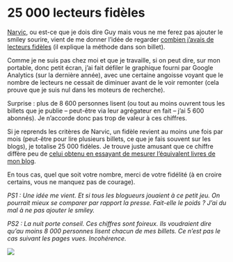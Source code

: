 # 25 000 lecteurs fidèles

[Narvic](http://novovision.fr), ou est-ce que je dois dire Guy mais vous ne me ferez pas ajouter le smiley sourire, vient de me donner l’idée de regarder [combien j’avais de lecteurs fidèles](http://novovision.fr/?Vie-de-ce-blog-bilan-de-sante-de-l) (il explique la méthode dans son billet).

Comme je ne suis pas chez moi et que je travaille, si on peut dire, sur mon portable, donc petit écran, j’ai fait défiler le graphique fourni par Google Analytics (sur la dernière année), avec une certaine angoisse voyant que le nombre de lecteurs ne cessait de diminuer avant de le voir remonter (cela prouve que je suis nul dans les moteurs de recherche).

Surprise : plus de 8 600 personnes lisent (ou tout au moins ouvrent tous les billets que je publie – peut-être via leur agrégateur en fait – j’ai 5 600 abonnés). Je n’accorde donc pas trop de valeur à ces chiffres.

Si je reprends les critères de Narvic, un fidèle revient au moins une fois par mois (peut-être pour lire plusieurs billets, ce que je fais souvent sur les blogs), je totalise 25 000 fidèles. Je trouve juste amusant que ce chiffre diffère peu de [celui obtenu en essayant de mesurer l’équivalent livres de mon blog](https://tcrouzet.com/2010/03/07/le-blog-forme-majeure/).

En tous cas, quel que soit votre nombre, merci de votre fidélité (à en croire certains, vous ne manquez pas de courage).

*PS1 : Une idée me vient. Et si tous les blogueurs jouaient à ce petit jeu. On pourrait mieux se comparer par rapport la presse. Fait-elle le poids ? J’ai du mal à ne pas ajouter le smiley.*

*PS2 : La nuit porte conseil. Ces chiffres sont foireux. Ils voudraient dire qu’au moins 8 000 personnes lisent chacun de mes billets. Ce n’est pas le cas suivant les pages vues. Incohérence.*

![](https://tcrouzet.com/images_tc/2010/03/stats.png)